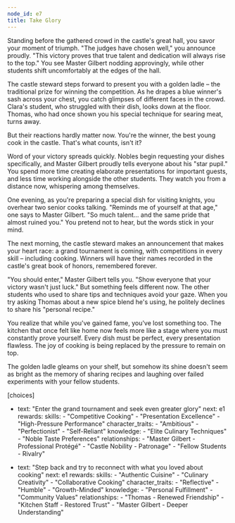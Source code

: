 ```yaml
---
node_id: e7
title: Take Glory
---
```


Standing before the gathered crowd in the castle's great hall, you savor your moment of triumph. "The judges have chosen well," you announce proudly. "This victory proves that true talent and dedication will always rise to the top." You see Master Gilbert nodding approvingly, while other students shift uncomfortably at the edges of the hall.

The castle steward steps forward to present you with a golden ladle – the traditional prize for winning the competition. As he drapes a blue winner's sash across your chest, you catch glimpses of different faces in the crowd. Clara's student, who struggled with their dish, looks down at the floor. Thomas, who had once shown you his special technique for searing meat, turns away.

But their reactions hardly matter now. You're the winner, the best young cook in the castle. That's what counts, isn't it?

Word of your victory spreads quickly. Nobles begin requesting your dishes specifically, and Master Gilbert proudly tells everyone about his "star pupil." You spend more time creating elaborate presentations for important guests, and less time working alongside the other students. They watch you from a distance now, whispering among themselves.

One evening, as you're preparing a special dish for visiting knights, you overhear two senior cooks talking. "Reminds me of yourself at that age," one says to Master Gilbert. "So much talent... and the same pride that almost ruined you." You pretend not to hear, but the words stick in your mind.

The next morning, the castle steward makes an announcement that makes your heart race: a grand tournament is coming, with competitions in every skill – including cooking. Winners will have their names recorded in the castle's great book of honors, remembered forever.

"You should enter," Master Gilbert tells you. "Show everyone that your victory wasn't just luck." But something feels different now. The other students who used to share tips and techniques avoid your gaze. When you try asking Thomas about a new spice blend he's using, he politely declines to share his "personal recipe."

You realize that while you've gained fame, you've lost something too. The kitchen that once felt like home now feels more like a stage where you must constantly prove yourself. Every dish must be perfect, every presentation flawless. The joy of cooking is being replaced by the pressure to remain on top.

The golden ladle gleams on your shelf, but somehow its shine doesn't seem as bright as the memory of sharing recipes and laughing over failed experiments with your fellow students.

[choices]
- text: "Enter the grand tournament and seek even greater glory"
  next: e1
  rewards:
    skills: 
      - "Competitive Cooking"
      - "Presentation Excellence"
      - "High-Pressure Performance"
    character_traits:
      - "Ambitious"
      - "Perfectionist"
      - "Self-Reliant"
    knowledge:
      - "Elite Culinary Techniques"
      - "Noble Taste Preferences"
    relationships:
      - "Master Gilbert - Professional Protégé"
      - "Castle Nobility - Patronage"
      - "Fellow Students - Rivalry"

- text: "Step back and try to reconnect with what you loved about cooking"
  next: e1
  rewards:
    skills: 
      - "Authentic Cuisine"
      - "Culinary Creativity"
      - "Collaborative Cooking"
    character_traits:
      - "Reflective"
      - "Humble"
      - "Growth-Minded"
    knowledge:
      - "Personal Fulfillment"
      - "Community Values"
    relationships:
      - "Thomas - Renewed Friendship"
      - "Kitchen Staff - Restored Trust"
      - "Master Gilbert - Deeper Understanding"